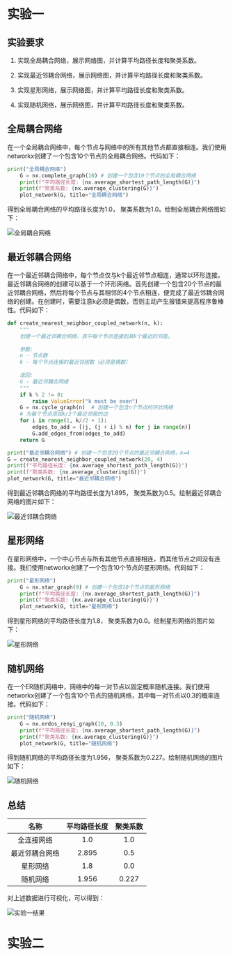 # 实验一

## 实验要求

1. 实现全局耦合网络，展示网络图，并计算平均路径长度和聚类系数。

2. 实现最近邻耦合网络，展示网络图，并计算平均路径长度和聚类系数。

3. 实现星形网络，展示网络图，并计算平均路径长度和聚类系数。

4. 实现随机网络，展示网络图，并计算平均路径长度和聚类系数。

## 全局耦合网络

在一个全局耦合网络中，每个节点与网络中的所有其他节点都直接相连。我们使用networkx创建了一个包含10个节点的全局耦合网络。代码如下：

```python
print("全局耦合网络")
    G = nx.complete_graph(10) # 创建一个包含10个节点的全局耦合网络
    print(f"平均路径长度: {nx.average_shortest_path_length(G)}")
    print(f"聚类系数: {nx.average_clustering(G)}")
    plot_network(G, title="全局耦合网络")
```

得到全局耦合网络的平均路径长度为1.0， 聚类系数为1.0。绘制全局耦合网络图如下：

![全局耦合网络](figure/全局耦合网络.png)

## 最近邻耦合网络

在一个最近邻耦合网络中，每个节点仅与k个最近邻节点相连，通常以环形连接。最近邻耦合网络的创建可以基于一个环形网络。首先创建一个包含20个节点的最近邻耦合网络，然后将每个节点与其相邻的4个节点相连，便完成了最近邻耦合网络的创建。在创建时，需要注意k必须是偶数，否则主动产生报错来提高程序鲁棒性。代码如下：

```python
def create_nearest_neighbor_coupled_network(n, k):
    """
    创建一个最近邻耦合网络，其中每个节点连接到其k个最近的邻居。
    
    参数:
    n - 节点数
    k - 每个节点连接的最近邻居数（必须是偶数）
    
    返回:
    G - 最近邻耦合网络
    """
    if k % 2 != 0:
        raise ValueError("k must be even")
    G = nx.cycle_graph(n)  # 创建一个包含n个节点的环状网络
    # 为每个节点添加k/2个最近邻居的边
    for i in range(1, k//2 + 1):
        edges_to_add = [(j, (j + i) % n) for j in range(n)]
        G.add_edges_from(edges_to_add)
    return G

print("最近邻耦合网络") # 创建一个包含20个节点的最近邻耦合网络，k=4
G = create_nearest_neighbor_coupled_network(20, 4)
print(f"平均路径长度: {nx.average_shortest_path_length(G)}")
print(f"聚类系数: {nx.average_clustering(G)}")
plot_network(G, title="最近邻耦合网络")
```

得到最近邻耦合网络的平均路径长度为1.895， 聚类系数为0.5。绘制最近邻耦合网络的图片如下：

![最近邻耦合网络](figure/最近邻耦合网络.png)

## 星形网络

在星形网络中，一个中心节点与所有其他节点直接相连，而其他节点之间没有连接。我们使用networkx创建了一个包含10个节点的星形网络。代码如下：

```python
print("星形网络")
    G = nx.star_graph(9) # 创建一个包含10个节点的星形网络
    print(f"平均路径长度: {nx.average_shortest_path_length(G)}")
    print(f"聚类系数: {nx.average_clustering(G)}")
    plot_network(G, title="星形网络")
```

得到星形网络的平均路径长度为1.8， 聚类系数为0.0。绘制星形网络的图片如下：

![星形网络](figure/星形网络.png)

## 随机网络

在一个ER随机网络中，网络中的每一对节点以固定概率随机连接。我们使用networkx创建了一个包含10个节点的随机网络，其中每一对节点以0.3的概率连接。代码如下：

```python
print("随机网络")
    G = nx.erdos_renyi_graph(10, 0.3)
    print(f"平均路径长度: {nx.average_shortest_path_length(G)}")
    print(f"聚类系数: {nx.average_clustering(G)}")
    plot_network(G, title="随机网络")
```

得到随机网络的平均路径长度为1.956， 聚类系数为0.227。绘制随机网络的图片如下：

![随机网络](figure/随机网络.png)

## 总结
|名称|平均路径长度|聚类系数|
|:---:|:---:|:---:|
|全连接网络|1.0|1.0|
|最近邻耦合网络|2.895|0.5|
|星形网络|1.8|0.0|
|随机网络|1.956|0.227|

对上述数据进行可视化，可以得到：

![实验一结果](figure/实验一表格.png)

# 实验二